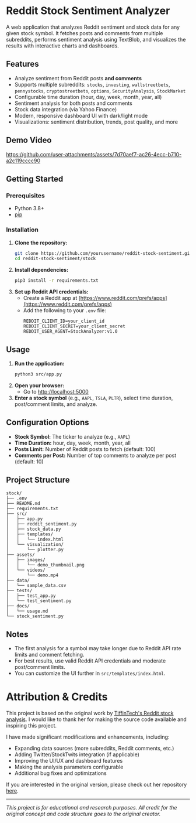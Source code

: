 # Reddit Stock Sentiment Analyzer

A web application that analyzes Reddit sentiment and stock data for any given stock symbol. It fetches posts and comments from multiple subreddits, performs sentiment analysis using TextBlob, and visualizes the results with interactive charts and dashboards.

## Features
- Analyze sentiment from Reddit posts **and comments**
- Supports multiple subreddits: `stocks`, `investing`, `wallstreetbets`, `pennystocks`, `cryptostreetbets`, `options`, `SecurityAnalysis`, `StockMarket`
- Configurable time duration (hour, day, week, month, year, all)
- Sentiment analysis for both posts and comments
- Stock data integration (via Yahoo Finance)
- Modern, responsive dashboard UI with dark/light mode
- Visualizations: sentiment distribution, trends, post quality, and more

## Demo Video
https://github.com/user-attachments/assets/7d70aef7-ac26-4ecc-b710-a2c119cccc90

## Getting Started

### Prerequisites
- Python 3.8+
- [pip](https://pip.pypa.io/en/stable/)

### Installation
1. **Clone the repository:**
   ```bash
   git clone https://github.com/yourusername/reddit-stock-sentiment.git
   cd reddit-stock-sentiment/stock
   ```
2. **Install dependencies:**
   ```bash
   pip3 install -r requirements.txt
   ```
3. **Set up Reddit API credentials:**
   - Create a Reddit app at [https://www.reddit.com/prefs/apps](https://www.reddit.com/prefs/apps)
   - Add the following to your `.env` file:
     ```env
     REDDIT_CLIENT_ID=your_client_id
     REDDIT_CLIENT_SECRET=your_client_secret
     REDDIT_USER_AGENT=StockAnalyzer:v1.0
     ```
     
## Usage
1. **Run the application:**
   ```bash
   python3 src/app.py
   ```
2. **Open your browser:**
   - Go to [http://localhost:5000](http://localhost:5000)
3. **Enter a stock symbol** (e.g., `AAPL`, `TSLA`, `PLTR`), select time duration, post/comment limits, and analyze.

## Configuration Options
- **Stock Symbol:** The ticker to analyze (e.g., `AAPL`)
- **Time Duration:** hour, day, week, month, year, all
- **Posts Limit:** Number of Reddit posts to fetch (default: 100)
- **Comments per Post:** Number of top comments to analyze per post (default: 10)

## Project Structure
```
stock/
├── .env
├── README.md
├── requirements.txt
├── src/
│   ├── app.py
│   ├── reddit_sentiment.py
│   ├── stock_data.py
│   ├── templates/
│   │   └── index.html
│   └── visualization/
│       └── plotter.py
├── assets/
│   ├── images/
│   │   └── demo_thumbnail.png
│   └── videos/
│       └── demo.mp4
├── data/
│   └── sample_data.csv
├── tests/
│   ├── test_app.py
│   └── test_sentiment.py
├── docs/
│   └── usage.md
└── stock_sentiment.py
```

## Notes
- The first analysis for a symbol may take longer due to Reddit API rate limits and comment fetching.
- For best results, use valid Reddit API credentials and moderate post/comment limits.
- You can customize the UI further in `src/templates/index.html`.

# Attribution & Credits

This project is based on the original work by [TiffinTech's Reddit stock analysis](https://github.com/TiffinTech/stock). I would like to thank her for making the source code available and inspiring this project.

I have made significant modifications and enhancements, including:
- Expanding data sources (more subreddits, Reddit comments, etc.)
- Adding Twitter/StockTwits integration (if applicable)
- Improving the UI/UX and dashboard features
- Making the analysis parameters configurable
- Additional bug fixes and optimizations

If you are interested in the original version, please check out her repository [here](https://github.com/TiffinTech/stock).

---

*This project is for educational and research purposes. All credit for the original concept and code structure goes to the original creator.*
